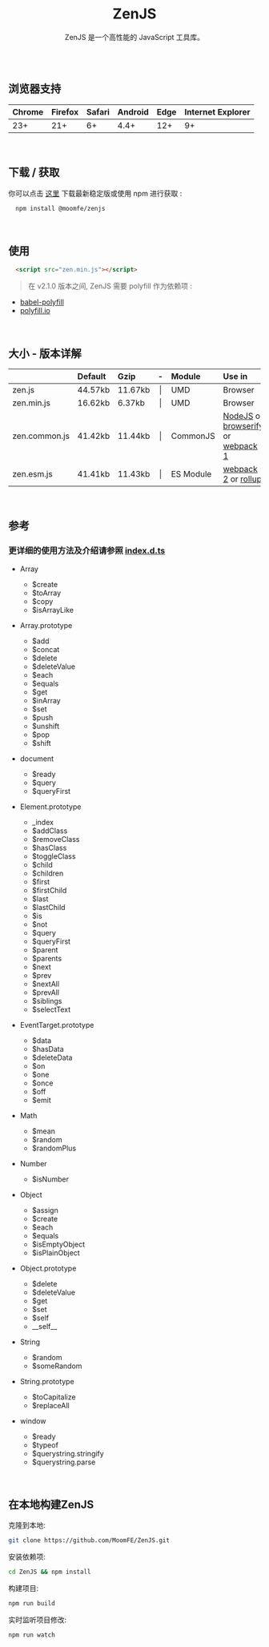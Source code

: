 <div align="center">
  <h1>ZenJS</h1>
  <p>
    ZenJS 是一个高性能的 JavaScript 工具库。
  </p>
</div>

<br>
<br>

## 浏览器支持

| Chrome | Firefox | Safari | Android | Edge | Internet Explorer |
| :-     | :-      | :-     | :-      | :-   | :-                |
| 23+    | 21+     | 6+     | 4.4+    | 12+  | 9+                |


<br>

## 下载 / 获取

你可以点击 [这里](https://github.com/MoomFE/ZenJS/releases) 下载最新稳定版或使用 npm 进行获取 :

```bash
  npm install @moomfe/zenjs
```

<br>

## 使用

```html
  <script src="zen.min.js"></script>
```

> 在 v2.1.0 版本之间, ZenJS 需要 polyfill 作为依赖项 :
* [babel-polyfill](https://babeljs.io/docs/usage/polyfill/)
* [polyfill.io](https://cdn.polyfill.io/v2/docs/)

<br>

## 大小 - 版本详解

|               | Default | Gzip   |  -  | Module    | Use in  |
| :-            | :-      | :-     | :-: | :-        | :-      |
| zen.js        | 44.57kb | 11.67kb | \|  | UMD       | Browser |
| zen.min.js    | 16.62kb | 6.37kb | \|  | UMD       | Browser |
| zen.common.js | 41.42kb | 11.44kb | \|  | CommonJS  | [NodeJS](https://nodejs.org) or [browserify](http://browserify.org) or [webpack 1](https://webpack.github.io) |
| zen.esm.js    | 41.41kb | 11.43kb | \|  | ES Module | [webpack 2](https://webpack.js.org) or [rollup](http://rollupjs.org) |


<br>

## 参考
### 更详细的使用方法及介绍请参照 [index.d.ts](https://github.com/MoomFE/ZenJS/blob/master/index.d.ts)


- Array
  - $create
  - $toArray
  - $copy
  - $isArrayLike

- Array.prototype
  - $add
  - $concat
  - $delete
  - $deleteValue
  - $each
  - $equals
  - $get
  - $inArray
  - $set
  - $push
  - $unshift
  - $pop
  - $shift

- document
  - $ready
  - $query
  - $queryFirst

- Element.prototype
  - \_index
  - $addClass
  - $removeClass
  - $hasClass
  - $toggleClass
  - $child
  - $children
  - $first
  - $firstChild
  - $last
  - $lastChild
  - $is
  - $not
  - $query
  - $queryFirst
  - $parent
  - $parents
  - $next
  - $prev
  - $nextAll
  - $prevAll
  - $siblings
  - $selectText

- EventTarget.prototype
  - $data
  - $hasData
  - $deleteData
  - $on
  - $one
  - $once
  - $off
  - $emit

- Math
  - $mean
  - $random
  - $randomPlus

- Number
  - $isNumber

- Object
  - $assign
  - $create
  - $each
  - $equals
  - $isEmptyObject
  - $isPlainObject

- Object.prototype
  - $delete
  - $deleteValue
  - $get
  - $set
  - $self
  - \_\_self\_\_

- String
  - $random
  - $someRandom

- String.prototype
  - $toCapitalize
  - $replaceAll

- window
  - $ready
  - $typeof
  - $querystring.stringify
  - $querystring.parse

<br>

## 在本地构建ZenJS

克隆到本地:
```bash
git clone https://github.com/MoomFE/ZenJS.git
```
安装依赖项:
```bash
cd ZenJS && npm install
```
构建项目:
```bash
npm run build
```
实时监听项目修改:
```bash
npm run watch
```